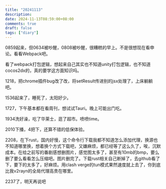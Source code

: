 ```yaml
---
title: "20241113"
description: 
date: 2024-11-13T08:59:00+08:00
comments: true
draft: false
tags: ["diary"]
---
```

0859起来，但0634被吵醒，0808被吵醒，很糟糕的早上。不是很想现在看申论。看看Webpack吧。

看了webpack打包逻辑，想起来自己其实也不知道unity打包逻辑，也不知道cocos2dx的，真的要学这方面知识吗。

1218，把chrome插件bug改了改，将setResult传进别的jsx处理了，上床躺躺吧。

1536起来了，睡死了，太阳好少。

1727，下午基本都在看周刊，想试试Tauri。晚上可能出门吃。

1934洗好澡，吃了华莱士，逛了超市。喷喷time。

2010下播，4把下，还算不错的低保体验。

2208，在下rust，国内好慢，这个命令行下载我都不知道怎么添加代理，换源也不知道哪里换，想着换个方式下载吧，又嫌麻烦，都已经等了这么久了，唉，沉默成本。在给之前写的番剧感想删图片，感觉图太多了，甚至有10mb的bmp，要么删了要么看看怎么压缩吧。图片删完了。下载rust相关自己断掉了，去github看了下，要下的太多了，好麻烦。用clash verge的tun模式果然速度就上去了，你到底比我v2rayn的全局代理高贵在哪里。

2237了，明天再说吧

